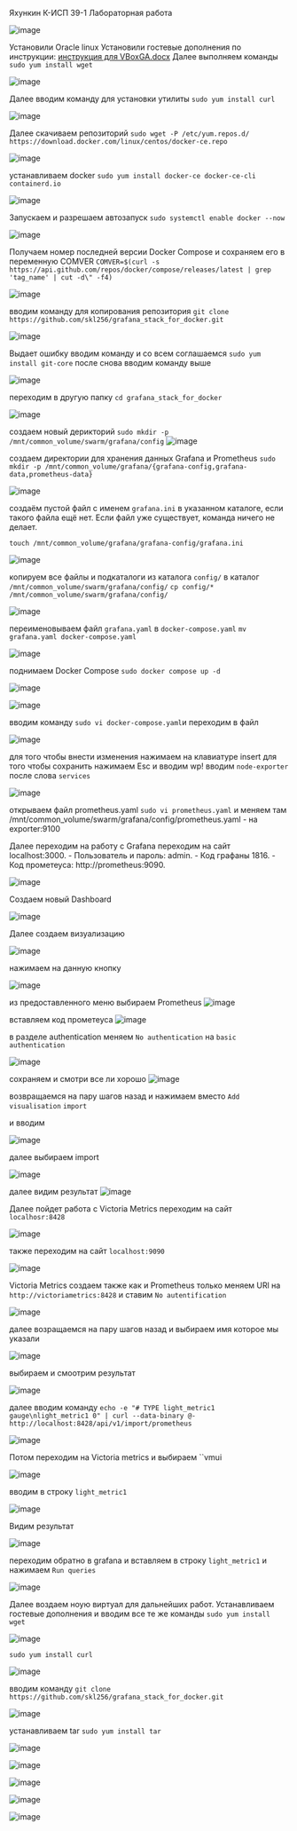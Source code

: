 Яхункин К-ИСП 39-1 
Лабораторная работа

![image](https://github.com/user-attachments/assets/c04e333d-d7cf-47dd-b5c8-1c774e8843d1)



Установили Oracle linux
Установили гостевые дополнения по инструкции: 
[инструкция для VBoxGA.docx](https://github.com/user-attachments/files/18921020/VBoxGA.docx)
Далее выполняем команды
`sudo yum install wget` 

![image](https://github.com/user-attachments/assets/417f85d3-2a1c-4f9e-9280-b7c0e27d61a2)

Далее вводим команду для установки утилиты
`sudo yum install curl`

![image](https://github.com/user-attachments/assets/fa9e539b-01f3-4b15-800c-f7ee97abd34b)


Далее скачиваем репозиторий
`sudo wget -P /etc/yum.repos.d/ https://download.docker.com/linux/centos/docker-ce.repo`

![image](https://github.com/user-attachments/assets/696bb008-dfe3-48e8-aa6a-ccc71beafc14)

устанавливаем docker
`sudo yum install docker-ce docker-ce-cli containerd.io`

![image](https://github.com/user-attachments/assets/6971313d-55f8-4d21-8665-7b90fc06590f)

Запускаем и разрешаем автозапуск
`sudo systemctl enable docker --now`

![image](https://github.com/user-attachments/assets/6d53d112-b3a4-4849-a365-c9434deba32e)

Получаем номер последней версии Docker Compose и сохраняем его в переменную COMVER
`COMVER=$(curl -s https://api.github.com/repos/docker/compose/releases/latest | grep 'tag_name' | cut -d\" -f4)`

![image](https://github.com/user-attachments/assets/50d00f7d-ae97-433d-8448-dd24cbf7e65d)

вводим команду для копирования репозитория
`git clone https://github.com/skl256/grafana_stack_for_docker.git`

![image](https://github.com/user-attachments/assets/4f1afdb3-afcf-4416-aeff-b76d1e347ce6)

Выдает ошибку вводим команду и со всем соглашаемся 
`sudo yum install git-core`
после снова вводим команду выше

![image](https://github.com/user-attachments/assets/55908990-5fff-4313-82d9-4bf2f00a3170)

переходим в другую папку
`cd grafana_stack_for_docker`

![image](https://github.com/user-attachments/assets/28d6c339-3150-4d78-b5de-13e942fce7b1)

создаем новый дерикторий
`sudo mkdir -p /mnt/common_volume/swarm/grafana/config`
![image](https://github.com/user-attachments/assets/95c16f2e-2b2f-4bf4-9103-cab01e94b8d1)

создаем директории для хранения данных Grafana и Prometheus
`sudo mkdir -p /mnt/common_volume/grafana/{grafana-config,grafana-data,prometheus-data}`

![image](https://github.com/user-attachments/assets/02c12b87-adba-4621-b77e-1b1b943ba33f)

создаём пустой файл с именем `grafana.ini` в указанном каталоге, если такого файла ещё нет.  Если файл уже существует, команда ничего не делает.

`touch /mnt/common_volume/grafana/grafana-config/grafana.ini`

![image](https://github.com/user-attachments/assets/ddb2eb57-2479-4e04-b660-6c73188ca9a6)

копируем все файлы и подкаталоги из каталога `config/` в каталог `/mnt/common_volume/swarm/grafana/config/`
`cp config/* /mnt/common_volume/swarm/grafana/config/`

![image](https://github.com/user-attachments/assets/f6974cb4-3543-4fe4-874f-9923320685a9)

переименовываем файл `grafana.yaml` в `docker-compose.yaml`
`mv grafana.yaml docker-compose.yaml`

![image](https://github.com/user-attachments/assets/3d807014-56ef-49b4-8e32-b63305198228)

поднимаем Docker Compose
`sudo docker compose up -d`

![image](https://github.com/user-attachments/assets/13d36e18-2036-48a6-8301-13939a7056a5)

![image](https://github.com/user-attachments/assets/27a49fc0-6177-48b9-84f7-344c1b22699c)

вводим команду `sudo vi docker-compose.yaml`и переходим в файл

![image](https://github.com/user-attachments/assets/a487d4e8-bc4c-4c9d-b14a-ffcebc4d3b43)

для того чтобы внести изменения нажимаем на клавиатуре insert
для того чтобы сохранить нажимаем Esc и вводим wp!
вводим `node-exporter` после слова `services`

![image](https://github.com/user-attachments/assets/381b43d5-bf2b-4986-a461-510eacd1e419)

открываем файл prometheus.yaml
`sudo vi prometheus.yaml`
и меняем там /mnt/common_volume/swarm/grafana/config/prometheus.yaml -  на exporter:9100

Далее переходим на работу с Grafana
переходим на сайт localhost:3000. - Пользователь и пароль: admin. - Код графаны 1816. - Код прометеуса: http://prometheus:9090.

![image](https://github.com/user-attachments/assets/d29cf7a6-17e6-4dec-8ec9-4bab9042a95a)


Создаем новый Dashboard

![image](https://github.com/user-attachments/assets/a6ca9283-f832-4a36-9f20-2d70c4e97e04)

Далее создаем визуализацию

![image](https://github.com/user-attachments/assets/3a1c545e-dd4f-4b31-9104-4b01e0021932)

 нажимаем на данную кнопку 
 
 ![image](https://github.com/user-attachments/assets/88612c4f-0d78-48ec-bd28-501260fd0d36)

 из предоставленного меню выбираем Prometheus
 ![image](https://github.com/user-attachments/assets/16011d77-5f71-4432-81b9-831c8fe6c8ec)

 вставляем код прометеуса
 ![image](https://github.com/user-attachments/assets/c77c799a-54a0-4a1f-938d-ed9a357bcdca)

 в разделе authentication меняем `No authentication` на `basic authentication`
 
![image](https://github.com/user-attachments/assets/d06d4bb1-31b7-4134-96da-1ad69f3f585f)

сохраняем и смотри все ли хорошо 
![image](https://github.com/user-attachments/assets/967a704c-572d-42ae-b128-5ae825ec659b)

возвращаемся на пару шагов назад и нажимаем вместо `Add visualisation`   `import`

и вводим 

![image](https://github.com/user-attachments/assets/167d4d85-c661-4a78-a389-a11474759266)

далее выбираем import

![image](https://github.com/user-attachments/assets/16f0b5c2-882f-4871-be5a-0bae49f5d6eb)

далее видим результат
![image](https://github.com/user-attachments/assets/71caad82-8c2a-4a70-bfda-97dc409024ad)


Далее пойдет работа с Victoria Metrics
переходим на сайт `localhosr:8428`

![image](https://github.com/user-attachments/assets/1a2a669f-19bc-4d7c-baa1-2281c5b9b5a6)

также переходим на сайт `localhost:9090`

![image](https://github.com/user-attachments/assets/481b3131-1dec-46dc-9a1a-5a2f43c49755)


Victoria Metrics создаем также как и Prometheus только меняем URl на `http://victoriametrics:8428` и ставим `No autentification`

![image](https://github.com/user-attachments/assets/7f13072f-8373-413f-822c-8275cc5dfc28)

далее возращаемся на пару шагов назад и выбираем имя которое мы указали 

![image](https://github.com/user-attachments/assets/1ca6607d-2557-4b24-97ea-12b47e194658)

выбираем и смоотрим результат

![image](https://github.com/user-attachments/assets/469260d2-07b6-45a7-b1fe-c64cd9bb6d27)

далее вводим команду `echo -e "# TYPE light_metric1 gauge\nlight_metric1 0" | curl --data-binary @- http://localhost:8428/api/v1/import/prometheus
`

![image](https://github.com/user-attachments/assets/81704c11-6cdc-4155-a333-3c7407fc29b3)


Потом переходим на Victoria metrics и выбираем ``vmui

![image](https://github.com/user-attachments/assets/5723cc83-d324-4085-948c-4c4974d39eb9)


вводим в строку `light_metric1` 

![image](https://github.com/user-attachments/assets/4f4c19ba-a38e-45ae-bb80-1921533a6be5)

Видим результат

![image](https://github.com/user-attachments/assets/f65623fb-ee19-4ac7-9caf-3205dda5e9b9)


переходим обратно в grafana и вставляем в строку `light_metric1` и нажимаем `Run queries`

![image](https://github.com/user-attachments/assets/10f79e80-fd9a-4765-a473-4d604fcfb786)


Далее воздаем ноую виртуал для дальнейших работ.
Устанавливаем гостевые дополнения и вводим все те же команды `sudo yum install wget`

![image](https://github.com/user-attachments/assets/aea957c3-e827-4761-a8a0-02fd475ba8f2)

`sudo yum install curl`

![image](https://github.com/user-attachments/assets/22f36be4-5b52-46d8-b973-6a80d798d3e6)

вводим команду `git clone https://github.com/skl256/grafana_stack_for_docker.git`

![image](https://github.com/user-attachments/assets/1fb700fb-c4dd-4b1f-b7c5-e556603dab96)

устанавливаем tar `sudo yum install tar`

![image](https://github.com/user-attachments/assets/e907a390-1a0d-44f3-b7ce-f0dc76dd74e4)


![image](https://github.com/user-attachments/assets/20ec0c97-82fb-4bd7-99fb-1d8ac3b4e584)

![image](https://github.com/user-attachments/assets/fb4574f5-f74a-4e9b-87c9-b2eb97398de9)

![image](https://github.com/user-attachments/assets/1bd978c4-4c22-4dc1-a367-64a7dbfaeedf)

![image](https://github.com/user-attachments/assets/ddc6c4ca-f57e-4dc2-ac23-0d53cae5a2c7)







